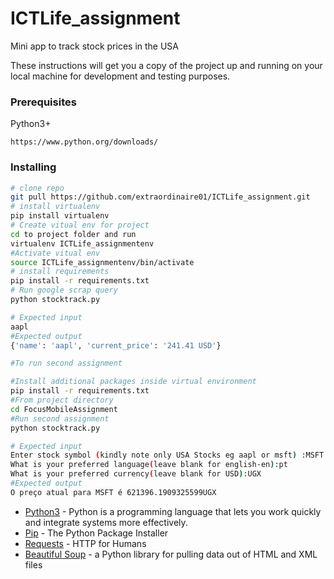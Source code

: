 # ICTLife_assignment
Mini app to track stock prices in the USA

These instructions will get you a copy of the project up and running on your local machine for development and testing purposes.

### Prerequisites

Python3+ 

```
https://www.python.org/downloads/
```

### Installing

```bash
# clone repo
git pull https://github.com/extraordinaire01/ICTLife_assignment.git
# install virtualenv
pip install virtualenv
# Create vitual env for project
cd to project folder and run
virtualenv ICTLife_assignmentenv
#Activate vitual env
source ICTLife_assignmentenv/bin/activate
# install requirements
pip install -r requirements.txt
# Run google scrap query
python stocktrack.py

# Expected input
aapl
#Expected output
{'name': 'aapl', 'current_price': '241.41 USD'}

#To run second assignment

#Install additional packages inside virtual environment
pip install -r requirements.txt
#From project directory
cd FocusMobileAssignment
#Run second assignment
python stocktrack.py

# Expected input
Enter stock symbol (kindly note only USA Stocks eg aapl or msft) :MSFT
What is your preferred language(leave blank for english-en):pt
What is your preferred currency(leave blank for USD):UGX
#Expected output
O preço atual para MSFT é 621396.1909325599UGX
```

* [Python3](https://www.python.org/) - Python is a programming language that lets you work quickly
and integrate systems more effectively.
* [Pip](https://pip.pypa.io/en/stable/) - The Python Package Installer
* [Requests](https://requests.readthedocs.io/en/master/) - HTTP for Humans
* [Beautiful Soup](https://requests.readthedocs.io/en/master/) - a Python library for pulling data out of HTML and XML files
